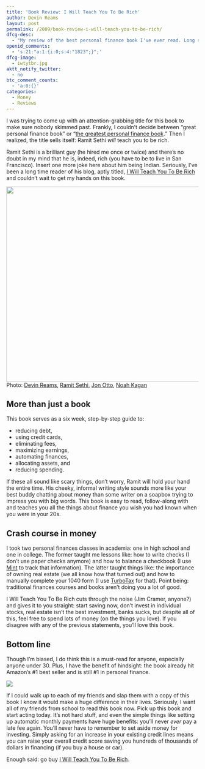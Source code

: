 ```yaml
---
title: 'Book Review: I Will Teach You To Be Rich'
author: Devin Reams
layout: post
permalink: /2009/book-review-i-will-teach-you-to-be-rich/
dfcg-desc:
  - "My review of the best personal finance book I've ever read. Long story short: read this book."
openid_comments:
  - 's:21:"a:1:{i:0;s:4:"1823";}";'
dfcg-image:
  - iwtytbr.jpg
aktt_notify_twitter:
  - no
btc_comment_counts:
  - 'a:0:{}'
categories:
  - Money
  - Reviews
---
```

I was trying to come up with an attention-grabbing title for this book to make sure nobody skimmed past. Frankly, I couldn&#8217;t decide between &#8220;great personal finance book&#8221; or &#8220;[the greatest personal finance book][1]<img src="http://www.assoc-amazon.com/e/ir?t=devinreamscom-20&#038;l=as2&#038;o=1&#038;a=0761147489" width="1" height="1" border="0" alt="" style="border:none !important; margin:0px !important;" />.&#8221; Then I realized, the title sells itself: Ramit Sethi *will* teach you to be rich.

Ramit Sethi is a brilliant guy (he hired me once or twice) and there&#8217;s no doubt in my mind that he is, indeed, rich (you have to be to live in San Francisco). Insert one more joke here about him being Indian. Seriously, I&#8217;ve been a long time reader of his blog, aptly titled, [I Will Teach You To Be Rich][2] and couldn&#8217;t wait to get my hands on this book.

<img src="http://photos-b.ak.fbcdn.net/photos-ak-sf2p/v142/114/80/10200068/n10200068_36470801_4272.jpg" width="510" />Photo: [Devin Reams][3], [Ramit Sethi][4], [Jon Otto][5], [Noah Kagan][6]

## More than just a book

This book serves as a six week, step-by-step guide to:

*   reducing debt,
*   using credit cards,
*   eliminating fees,
*   maximizing earnings,
*   automating finances,
*   allocating assets, and
*   reducing spending.

If these all sound like scary things, don&#8217;t worry, Ramit will hold your hand the entire time. His cheeky, informal writing style sounds more like your best buddy chatting about money than some writer on a soapbox trying to impress you with big words. This book is easy to read, follow-along with and teaches you all the things about finance you wish you had known when you were in your 20s.

## Crash course in money

I took two personal finances classes in academia: one in high school and one in college. The former taught me lessons like: how to write checks (I don&#8217;t use paper checks anymore) and how to balance a checkbook (I use [Mint][7] to track that information). The latter taught things like: the importance of owning real estate (we all know how that turned out) and how to manually complete your 1040 form (I use [TurboTax][8] for that). Point being: traditional finances courses and books aren&#8217;t doing you a lot of good.

I Will Teach You To Be Rich cuts through the noise (Jim Cramer, anyone?) and gives it to you straight: start saving now, don&#8217;t invest in individual stocks, real estate isn&#8217;t the best investment, banks sucks, but despite all of this, feel free to spend lots of money (on the things you love). If you disagree with any of the previous statements, you&#8217;ll love this book.

## Bottom line

Though I&#8217;m biased, I do think this is a must-read for anyone, especially anyone under 30. Plus, I have the benefit of hindsight: the book already hit Amazon&#8217;s #1 best seller and is still #1 in personal finance.

[<img border="0" src="http://farm4.static.flickr.com/3655/3367331268_f6188d04ed.jpg" />][1]<img src="http://www.assoc-amazon.com/e/ir?t=devinreamscom-20&#038;l=as2&#038;o=1&#038;a=0761147489" width="1" height="1" border="0" alt="" style="border:none !important; margin:0px !important;" />

If I could walk up to each of my friends and slap them with a copy of this book I know it would make a huge difference in their lives. Seriously, I want all of my friends from school to read this book now. Pick up this book and start acting today. It&#8217;s not hard stuff, and even the simple things like setting up automatic monthly payments have huge benefits: you&#8217;ll never *ever* pay a late fee again. You&#8217;ll never have to remember to set aside money for investing. Simply asking for an increase in your existing credit lines means you can raise your overall credit score saving you hundreds of thousands of dollars in financing (if you buy a house or car).

Enough said: go buy [I Will Teach You To Be Rich][1]<img src="http://www.assoc-amazon.com/e/ir?t=devinreamscom-20&#038;l=as2&#038;o=1&#038;a=0761147489" width="1" height="1" border="0" alt="" style="border:none !important; margin:0px !important;" />.

 [1]: http://www.amazon.com/gp/product/0761147489?ie=UTF8&#038;tag=devinreamscom-20&#038;linkCode=as2&#038;camp=1789&#038;creative=390957&#038;creativeASIN=0761147489
 [2]: http://iwillteachyoutoberich.com/blog/
 [3]: https://devin.reams.me
 [4]: http://iwillteachyoutoberich.com/
 [5]: http://jonathanotto.com/
 [6]: http://okdork.com
 [7]: http://mint.com/
 [8]: https://devin.rea.ms/2009/02/taxes-filed-beware-turbotax/